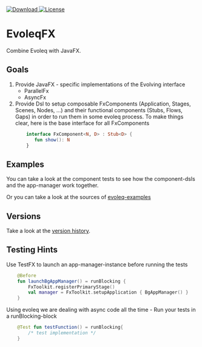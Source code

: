[ ![Download](https://api.bintray.com/packages/drx/maven/evoleq-fx/images/download.svg?version=1.3.0) ](https://bintray.com/drx/maven/evoleq-fx/1.3.0/link)
[![License](https://img.shields.io/badge/License-Apache%202.0-blue.svg)](https://opensource.org/licenses/Apache-2.0)


# EvoleqFX
Combine Evoleq with JavaFX. 


## Goals
1. Provide JavaFX - specific  implementations of the Evolving interface
    * ParallelFx
    * AsyncFx
2. Provide Dsl to setup composable FxComponents (Application, Stages, Scenes, Nodes, ...) and
their functional components (Stubs, Flows, Gaps) in order to run them in some evoleq process. 
To make things clear, here is the base interface for all FxComponents 
    ```kotlin
        interface FxComponent<N, D> : Stub<D> {
           fun show(): N
        }

    ```


## Examples 
You can take a look at the component tests to see how the component-dsls and the 
app-manager work together.

Or you can take a look at the sources of [evoleq-examples](https://bitbucket.org/dr-smith/evoleq-examples/src/master/) 

## Versions
Take a look at the [version history](VERSIONS.md).



## Testing Hints

Use TestFX to launch an app-manager-instance before running the tests
```kotlin
    @Before
    fun launchBgAppManager() = runBlocking {
        FxToolkit.registerPrimaryStage()
        val manager = FxToolkit.setupApplication { BgAppManager() }
    }
```

Using evoleq we are dealing with async code all the time - Run your tests in a runBlocking-block
```kotlin
    @Test fun testFunction() = runBlocking{
        /* test implementation */
    }
``` 